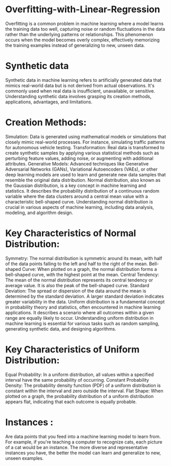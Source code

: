# Overfitting-with-Linear-Regression
Overfitting is a common problem in machine learning where a model learns the training data too well, capturing noise or random fluctuations in the data rather than the underlying patterns or relationships. This phenomenon occurs when the model becomes overly complex, effectively memorizing the training examples instead of generalizing to new, unseen data.
# Synthetic data
Synthetic data in machine learning refers to artificially generated data that mimics real-world data but is not derived from actual observations. It's commonly used when real data is insufficient, unavailable, or sensitive. Understanding synthetic data involves grasping its creation methods, applications, advantages, and limitations.

# Creation Methods:

Simulation: Data is generated using mathematical models or simulations that closely mimic real-world processes. For instance, simulating traffic patterns for autonomous vehicle testing.
Transformation: Real data is transformed to create synthetic samples by applying various statistical methods such as perturbing feature values, adding noise, or augmenting with additional attributes.
Generative Models: Advanced techniques like Generative Adversarial Networks (GANs), Variational Autoencoders (VAEs), or other deep learning models are used to learn and generate new data samples that resemble the original data distribution.
Normal distribution, also known as the Gaussian distribution, is a key concept in machine learning and statistics. It describes the probability distribution of a continuous random variable where the data clusters around a central mean value with a characteristic bell-shaped curve. Understanding normal distribution is crucial in various aspects of machine learning, including data analysis, modeling, and algorithm design.

# Key Characteristics of Normal Distribution:

Symmetry: The normal distribution is symmetric around its mean, with half of the data points falling to the left and half to the right of the mean.
Bell-shaped Curve: When plotted on a graph, the normal distribution forms a bell-shaped curve, with the highest point at the mean.
Central Tendency: The mean of the normal distribution represents its central tendency or average value. It is also the peak of the bell-shaped curve.
Standard Deviation: The spread or dispersion of the data around the mean is determined by the standard deviation. A larger standard deviation indicates greater variability in the data.
Uniform distribution is a fundamental concept in probability theory and statistics, often encountered in machine learning applications. It describes a scenario where all outcomes within a given range are equally likely to occur. Understanding uniform distribution in machine learning is essential for various tasks such as random sampling, generating synthetic data, and designing algorithms.

# Key Characteristics of Uniform Distribution:

Equal Probability: In a uniform distribution, all values within a specified interval have the same probability of occurring.
Constant Probability Density: The probability density function (PDF) of a uniform distribution is constant within the interval and zero outside the interval.
Flat Shape: When plotted on a graph, the probability distribution of a uniform distribution appears flat, indicating that each outcome is equally probable.
# Instances : 
Are data points that you feed into a machine learning model to learn from. For example, if you're teaching a computer to recognize cats, each picture of a cat would be an instance. The more diverse and representative instances you have, the better the model can learn and generalize to new, unseen examples.
